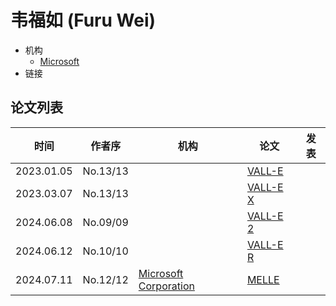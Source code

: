 # 韦福如 (Furu Wei)

- 机构
  - [Microsoft](../Institutions/USA-Microsoft.md)
- 链接

## 论文列表

| 时间 | 作者序 | 机构 | 论文 | 发表 |
|:-:|:-:|---|---|---|
| 2023.01.05 | No.13/13 | | [VALL-E](../Models/Speech_LLM/2023.01.05_VALL-E.md) |
| 2023.03.07 | No.13/13 | | [VALL-E X](../Models/Speech_LLM/2023.03.07_VALL-E_X.md) |
| 2024.06.08 | No.09/09 | | [VALL-E 2](../Models/Speech_LLM/2024.06.08_VALL-E2.md) |
| 2024.06.12 | No.10/10 | | [VALL-E R](../Models/Speech_LLM/2024.06.12_VALL-E_R.md) |
| 2024.07.11 | No.12/12 | [Microsoft Corporation](../Institutions/USA-Microsoft.md) | [MELLE](../Models/Speech_LLM/2024.07.11_MELLE.md) |
